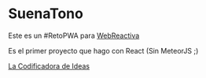 # SuenaTono

Este es un #RetoPWA para [WebReactiva](https://webreactiva.com) 

Es el primer proyecto que hago con React (Sin MeteorJS ;)

[La Codificadora de Ideas](https://lacodificadora.com) 